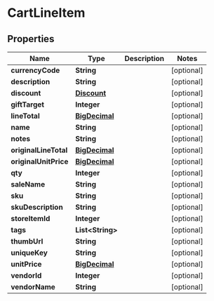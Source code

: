 
# CartLineItem

## Properties
Name | Type | Description | Notes
------------ | ------------- | ------------- | -------------
**currencyCode** | **String** |  |  [optional]
**description** | **String** |  |  [optional]
**discount** | [**Discount**](Discount.md) |  |  [optional]
**giftTarget** | **Integer** |  |  [optional]
**lineTotal** | [**BigDecimal**](BigDecimal.md) |  |  [optional]
**name** | **String** |  |  [optional]
**notes** | **String** |  |  [optional]
**originalLineTotal** | [**BigDecimal**](BigDecimal.md) |  |  [optional]
**originalUnitPrice** | [**BigDecimal**](BigDecimal.md) |  |  [optional]
**qty** | **Integer** |  |  [optional]
**saleName** | **String** |  |  [optional]
**sku** | **String** |  |  [optional]
**skuDescription** | **String** |  |  [optional]
**storeItemId** | **Integer** |  |  [optional]
**tags** | **List&lt;String&gt;** |  |  [optional]
**thumbUrl** | **String** |  |  [optional]
**uniqueKey** | **String** |  |  [optional]
**unitPrice** | [**BigDecimal**](BigDecimal.md) |  |  [optional]
**vendorId** | **Integer** |  |  [optional]
**vendorName** | **String** |  |  [optional]



